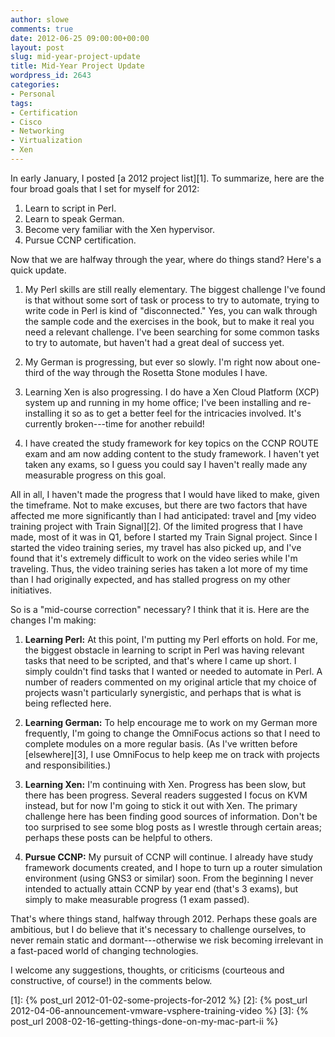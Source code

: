 ```yaml
---
author: slowe
comments: true
date: 2012-06-25 09:00:00+00:00
layout: post
slug: mid-year-project-update
title: Mid-Year Project Update
wordpress_id: 2643
categories:
- Personal
tags:
- Certification
- Cisco
- Networking
- Virtualization
- Xen
---
```


In early January, I posted [a 2012 project list][1]. To summarize, here are the four broad goals that I set for myself for 2012:

1. Learn to script in Perl.
2. Learn to speak German.
3. Become very familiar with the Xen hypervisor.
4. Pursue CCNP certification.

Now that we are halfway through the year, where do things stand? Here's a quick update.

1. My Perl skills are still really elementary. The biggest challenge I've found is that without some sort of task or process to try to automate, trying to write code in Perl is kind of "disconnected." Yes, you can walk through the sample code and the exercises in the book, but to make it real you need a relevant challenge. I've been searching for some common tasks to try to automate, but haven't had a great deal of success yet.

2. My German is progressing, but ever so slowly. I'm right now about one-third of the way through the Rosetta Stone modules I have.

3. Learning Xen is also progressing. I do have a Xen Cloud Platform (XCP) system up and running in my home office; I've been installing and re-installing it so as to get a better feel for the intricacies involved. It's currently broken---time for another rebuild!

4. I have created the study framework for key topics on the CCNP ROUTE exam and am now adding content to the study framework. I haven't yet taken any exams, so I guess you could say I haven't really made any measurable progress on this goal.

All in all, I haven't made the progress that I would have liked to make, given the timeframe. Not to make excuses, but there are two factors that have affected me more significantly than I had anticipated: travel and [my video training project with Train Signal][2]. Of the limited progress that I have made, most of it was in Q1, before I started my Train Signal project. Since I started the video training series, my travel has also picked up, and I've found that it's extremely difficult to work on the video series while I'm traveling. Thus, the video training series has taken a lot more of my time than I had originally expected, and has stalled progress on my other initiatives.

So is a "mid-course correction" necessary? I think that it is. Here are the changes I'm making:

1. **Learning Perl:** At this point, I'm putting my Perl efforts on hold. For me, the biggest obstacle in learning to script in Perl was having relevant tasks that need to be scripted, and that's where I came up short. I simply couldn't find tasks that I wanted or needed to automate in Perl. A number of readers commented on my original article that my choice of projects wasn't particularly synergistic, and perhaps that is what is being reflected here.

2. **Learning German:** To help encourage me to work on my German more frequently, I'm going to change the OmniFocus actions so that I need to complete modules on a more regular basis. (As I've written before [elsewhere][3], I use OmniFocus to help keep me on track with projects and responsibilities.)

3. **Learning Xen:** I'm continuing with Xen. Progress has been slow, but there has been progress. Several readers suggested I focus on KVM instead, but for now I'm going to stick it out with Xen. The primary challenge here has been finding good sources of information. Don't be too surprised to see some blog posts as I wrestle through certain areas; perhaps these posts can be helpful to others.

4. **Pursue CCNP:** My pursuit of CCNP will continue. I already have study framework documents created, and I hope to turn up a router simulation environment (using GNS3 or similar) soon. From the beginning I never intended to actually attain CCNP by year end (that's 3 exams), but simply to make measurable progress (1 exam passed).

That's where things stand, halfway through 2012. Perhaps these goals are ambitious, but I do believe that it's necessary to challenge ourselves, to never remain static and dormant---otherwise we risk becoming irrelevant in a fast-paced world of changing technologies.

I welcome any suggestions, thoughts, or criticisms (courteous and constructive, of course!) in the comments below.

[1]: {% post_url 2012-01-02-some-projects-for-2012 %}
[2]: {% post_url 2012-04-06-announcement-vmware-vsphere-training-video %}
[3]: {% post_url 2008-02-16-getting-things-done-on-my-mac-part-ii %}

